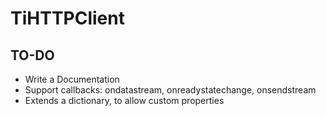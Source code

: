 # TiHTTPClient

## TO-DO

* Write a Documentation
* Support callbacks: ondatastream, onreadystatechange, onsendstream
* Extends a dictionary, to allow custom properties
